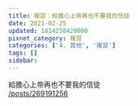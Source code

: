 ```yaml
---
title: 複習：給擔心上帝再也不要我的信徒
date: 2021-02-25
updated: 1614258420000
pixnet_category: 複習
categories: ['4. 其他', '複習']
tags: []
sidebar: 
---
```


<p>給擔心上帝再也不要我的信徒<br/>
<a href="/posts/269191256" target="_blank">/posts/269191256</a></p>
<p> </p>
